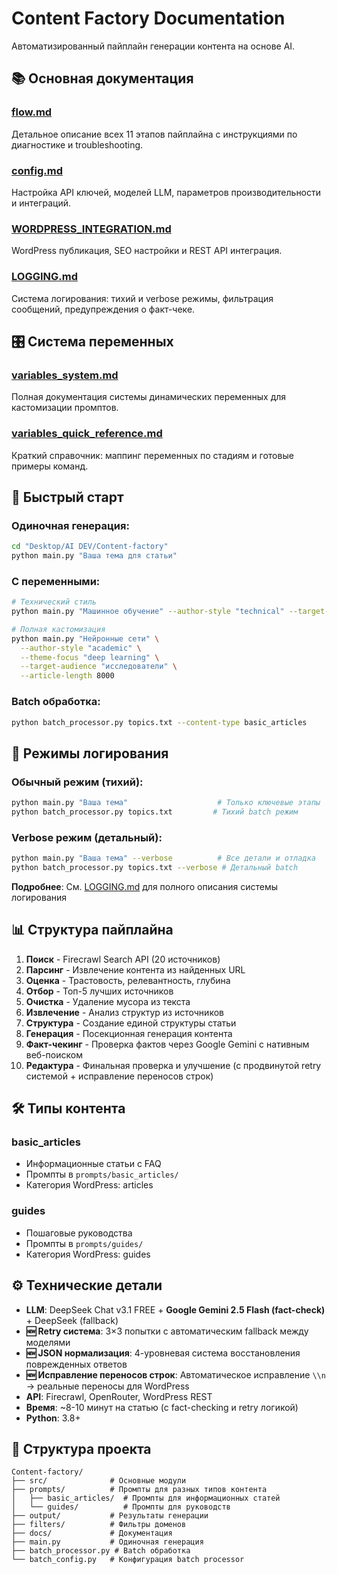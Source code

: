 # Content Factory Documentation

Автоматизированный пайплайн генерации контента на основе AI.

## 📚 Основная документация

### [flow.md](flow.md)
Детальное описание всех 11 этапов пайплайна с инструкциями по диагностике и troubleshooting.

### [config.md](config.md)
Настройка API ключей, моделей LLM, параметров производительности и интеграций.

### [WORDPRESS_INTEGRATION.md](WORDPRESS_INTEGRATION.md)
WordPress публикация, SEO настройки и REST API интеграция.

### [LOGGING.md](LOGGING.md)
Система логирования: тихий и verbose режимы, фильтрация сообщений, предупреждения о факт-чеке.

## 🎛 Система переменных

### [variables_system.md](variables_system.md)
Полная документация системы динамических переменных для кастомизации промптов.

### [variables_quick_reference.md](variables_quick_reference.md)
Краткий справочник: маппинг переменных по стадиям и готовые примеры команд.

## 🎯 Быстрый старт

### Одиночная генерация:
```bash
cd "Desktop/AI DEV/Content-factory"
python main.py "Ваша тема для статьи"
```

### С переменными:
```bash
# Технический стиль
python main.py "Машинное обучение" --author-style "technical" --target-audience "разработчики"

# Полная кастомизация
python main.py "Нейронные сети" \
  --author-style "academic" \
  --theme-focus "deep learning" \
  --target-audience "исследователи" \
  --article-length 8000
```

### Batch обработка:
```bash
python batch_processor.py topics.txt --content-type basic_articles
```

## 🔧 Режимы логирования

### Обычный режим (тихий):
```bash
python main.py "Ваша тема"                    # Только ключевые этапы
python batch_processor.py topics.txt         # Тихий batch режим
```

### Verbose режим (детальный):
```bash
python main.py "Ваша тема" --verbose          # Все детали и отладка
python batch_processor.py topics.txt --verbose # Детальный batch
```

**Подробнее**: См. [LOGGING.md](LOGGING.md) для полного описания системы логирования

## 📊 Структура пайплайна

1. **Поиск** - Firecrawl Search API (20 источников)
2. **Парсинг** - Извлечение контента из найденных URL
3. **Оценка** - Трастовость, релевантность, глубина
4. **Отбор** - Топ-5 лучших источников
5. **Очистка** - Удаление мусора из текста
6. **Извлечение** - Анализ структур из источников
7. **Структура** - Создание единой структуры статьи
8. **Генерация** - Посекционная генерация контента
9. **Факт-чекинг** - Проверка фактов через Google Gemini с нативным веб-поиском
10. **Редактура** - Финальная проверка и улучшение (с продвинутой retry системой + исправление переносов строк)

## 🛠 Типы контента

### basic_articles
- Информационные статьи с FAQ
- Промпты в `prompts/basic_articles/`
- Категория WordPress: articles

### guides
- Пошаговые руководства
- Промпты в `prompts/guides/`
- Категория WordPress: guides

## ⚙️ Технические детали

- **LLM**: DeepSeek Chat v3.1 FREE + **Google Gemini 2.5 Flash (fact-check)** + DeepSeek (fallback)
- **🆕 Retry система**: 3×3 попытки с автоматическим fallback между моделями
- **🆕 JSON нормализация**: 4-уровневая система восстановления поврежденных ответов
- **🆕 Исправление переносов строк**: Автоматическое исправление `\\n` → реальные переносы для WordPress
- **API**: Firecrawl, OpenRouter, WordPress REST
- **Время**: ~8-10 минут на статью (с fact-checking и retry логикой)
- **Python**: 3.8+

## 📁 Структура проекта

```
Content-factory/
├── src/              # Основные модули
├── prompts/          # Промпты для разных типов контента
│   ├── basic_articles/  # Промпты для информационных статей
│   └── guides/          # Промпты для руководств
├── output/           # Результаты генерации
├── filters/          # Фильтры доменов
├── docs/             # Документация
├── main.py           # Одиночная генерация
├── batch_processor.py # Batch обработка
└── batch_config.py   # Конфигурация batch processor
```